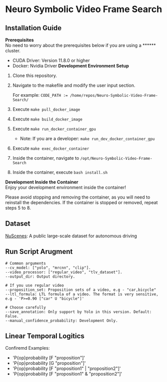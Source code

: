 # Neuro Symbolic Video Frame Search

## Installation Guide
**Prerequisites** <br>
No need to worry about the prerequisites below if you are using a ****** cluster.

* CUDA Driver: Version 11.8.0 or higher
* Docker: Nvidia Driver
**Development Environment Setup**

1. Clone this repository.
2. Navigate to the makefile and modify the user input section.

    For example: `CODE_PATH := /home/repos/Neuro-Symbolic-Video-Frame-Search/`

3. Execute `make pull_docker_image`
4. Execute `make build_docker_image`
5. Execute `make run_docker_container_gpu`
    - Note: If you are a developer: `make run_dev_docker_container_gpu`
6. Execute `make exec_docker_container`
7. Inside the container, navigate to `/opt/Neuro-Symbolic-Video-Frame-Search` 
8. Inside the container, execute `bash install.sh`

**Development Inside the Container** <br>
Enjoy your development environment inside the container!

Please avoid stopping and removing the container, as you will need to reinstall the dependencies. If the container is stopped or removed, repeat steps 5 to 8.

## Dataset
[NuScenes](https://www.nuscenes.org/nuimages#download): A public large-scale dataset for autonomous driving

## Run Script Arugment
```
# Common arguments
--cv_model: ["yolo", "mrcnn", "clip"].
--video_processor: ["regular_video", "tlv_dataset"].
--output_dir: Output directory.

# If you use regular video
--proposition_set: Proposition sets of a video, e.g - "car,bicycle"
--ltl_formula: LTL formula of a video. The format is very sensitive, e.g - 'P>=0.90 ["car" U "bicycle"]'

# Choose carefully
--save_annotation: Only support by Yolo in this version. Default: False.
--manual_confidence_probability: Development Only.
```

## Linear Temporal Logitics
Confiremd Examples:
- 'P{op}probability [F "proposition"]'
- 'P{op}probability [G "proposition"]'
- 'P{op}probability [F "proposition1" | "proposition2"]'
- 'P{op}probability [F "proposition1" & "proposition2"]'
